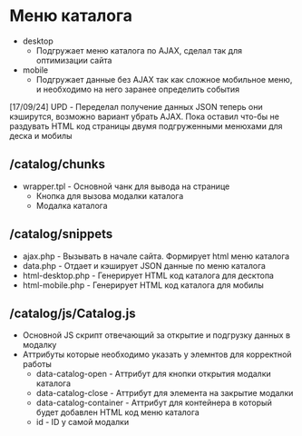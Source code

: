 # Меню каталога

- desktop
  - Подгружает меню каталога по AJAX, сделал так для оптимизации сайта
- mobile
  - Подгружает данные без AJAX так как сложное мобильное меню, и необходимо на него заранее определить события

[17/09/24] UPD - Переделал получение данных JSON теперь они кэширутся, возможно вариант убрать AJAX. Пока оставил что-бы не раздувать HTML код страницы двумя подгруженными менюхами для деска и мобилы

## /catalog/chunks

- wrapper.tpl - Основной чанк для вывода на странице
  - Кнопка для вызова модалки каталога
  - Модалка каталога

## /catalog/snippets

- ajax.php - Вызывать в начале сайта. Формирует html меню каталога
- data.php - Отдает и кэширует JSON данные по меню каталога
- html-desktop.php - Генерирует HTML код каталога для десктопа
- html-mobile.php - Генерирует HTML код каталога для мобилы

## /catalog/js/Catalog.js

- Основной JS скрипт отвечающий за открытие и подгрузку данных в модалку
- Аттрибуты которые необходимо указать у элемнтов для корректной работы
  - data-catalog-open - Аттрибут для кнопки открытия модалки каталога
  - data-catalog-close - Аттрибут для элемента на закрытие модалки
  - data-catalog-container - Аттрибут для контейнера в который будет добавлен HTML код меню каталога
  - id - ID у самой модалки
